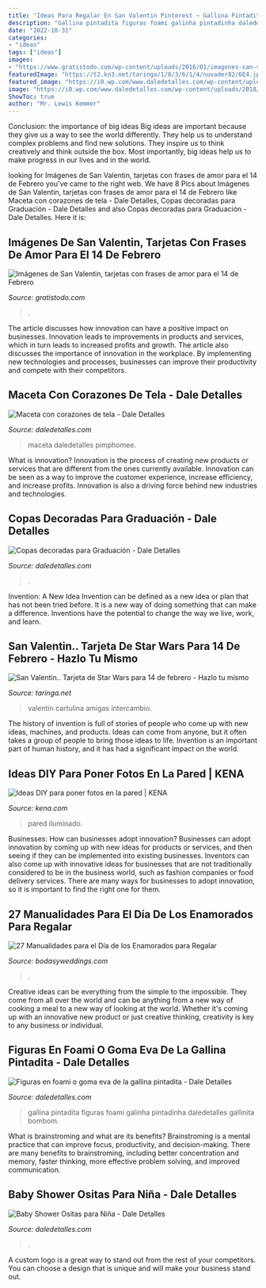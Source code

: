 ```yaml
---
title: "Ideas Para Regalar En San Valentin Pinterest ~ Gallina Pintadita Figuras Foami Galinha Pintadinha Daledetalles Gallinita Bombom"
description: "Gallina pintadita figuras foami galinha pintadinha daledetalles gallinita bombom"
date: "2022-10-31"
categories:
- "ideas"
tags: ["ideas"]
images:
- "https://www.gratistodo.com/wp-content/uploads/2016/01/imagenes-san-valentin-10.jpg"
featuredImage: "https://t2.kn3.net/taringa/1/8/3/6/1/4/nuvader82/6E4.jpg"
featured_image: "https://i0.wp.com/www.daledetalles.com/wp-content/uploads/2016/02/osito19.jpg"
image: "https://i0.wp.com/www.daledetalles.com/wp-content/uploads/2018/02/gallina-pintadita27-768x1024.jpg?resize=550%2C733"
ShowToc: true
author: "Mr. Lewis Kemmer"
---
```



Conclusion: the importance of big ideas
Big ideas are important because they give us a way to see the world differently. They help us to understand complex problems and find new solutions. They inspire us to think creatively and think outside the box. Most importantly, big ideas help us to make progress in our lives and in the world.

	

		
looking for Imágenes de San Valentin, tarjetas con frases de amor para el 14 de Febrero you've came to the right web. We have 8 Pics about Imágenes de San Valentin, tarjetas con frases de amor para el 14 de Febrero like Maceta con corazones de tela - Dale Detalles, Copas decoradas para Graduación - Dale Detalles and also Copas decoradas para Graduación - Dale Detalles. Here it is:
		
    
## Imágenes De San Valentin, Tarjetas Con Frases De Amor Para El 14 De Febrero

<img loading=lazy src="https://www.gratistodo.com/wp-content/uploads/2016/01/imagenes-san-valentin-10.jpg" onerror="this.onerror=null;this.src='https://tse2.mm.bing.net/th?id=OIP.FKt9rmcKR5Bt74Dg7seqZAHaHa&amp;pid=15.1';" alt="Imágenes de San Valentin, tarjetas con frases de amor para el 14 de Febrero">

_Source: gratistodo.com_

>. 

	

The article discusses how innovation can have a positive impact on businesses. Innovation leads to improvements in products and services, which in turn leads to increased profits and growth. The article also discusses the importance of innovation in the workplace. By implementing new technologies and processes, businesses can improve their productivity and compete with their competitors.

    
## Maceta Con Corazones De Tela - Dale Detalles

<img loading=lazy src="https://i2.wp.com/www.daledetalles.com/wp-content/uploads/2014/02/macetasconcorazones.jpg" onerror="this.onerror=null;this.src='https://tse2.mm.bing.net/th?id=OIP.idKR3YYVdkP4Y2OJkMs8wAHaJ4&amp;pid=15.1';" alt="Maceta con corazones de tela - Dale Detalles">

_Source: daledetalles.com_

>maceta daledetalles pimphomee. 

	

What is innovation?
Innovation is the process of creating new products or services that are different from the ones currently available. Innovation can be seen as a way to improve the customer experience, increase efficiency, and increase profits. Innovation is also a driving force behind new industries and technologies.

    
## Copas Decoradas Para Graduación - Dale Detalles

<img loading=lazy src="https://i2.wp.com/www.daledetalles.com/wp-content/uploads/2016/04/copa-para-graduacion5.jpg" onerror="this.onerror=null;this.src='https://tse3.mm.bing.net/th?id=OIP.vXvKRjwfPSCcajpM95th_wAAAA&amp;pid=15.1';" alt="Copas decoradas para Graduación - Dale Detalles">

_Source: daledetalles.com_

>. 

	

Invention: A New Idea
Invention can be defined as a new idea or plan that has not been tried before. It is a new way of doing something that can make a difference. Inventions have the potential to change the way we live, work, and learn.

    
## San Valentin.. Tarjeta De Star Wars Para 14 De Febrero - Hazlo Tu Mismo

<img loading=lazy src="https://t2.kn3.net/taringa/1/8/3/6/1/4/nuvader82/6E4.jpg" onerror="this.onerror=null;this.src='https://tse2.mm.bing.net/th?id=OIP.-2wo5c6NsWax5MekS1H-CAHaFj&amp;pid=15.1';" alt="San Valentin.. Tarjeta de Star Wars para 14 de febrero - Hazlo tu mismo">

_Source: taringa.net_

>valentin cartulina amigas intercambio. 

	

The history of invention is full of stories of people who come up with new ideas, machines, and products. Ideas can come from anyone, but it often takes a group of people to bring those ideas to life. Invention is an important part of human history, and it has had a significant impact on the world.

    
## Ideas DIY Para Poner Fotos En La Pared | KENA

<img loading=lazy src="https://kena.com/wp-content/uploads/2017/01/Ideas-para-fotos-en-casa-2.jpg" onerror="this.onerror=null;this.src='https://tse1.mm.bing.net/th?id=OIP.08cptxawr4JvUmnNCctRtQHaLP&amp;pid=15.1';" alt="Ideas DIY para poner fotos en la pared | KENA">

_Source: kena.com_

>pared iluminado. 

	

Businesses: How can businesses adopt innovation?
Businesses can adopt innovation by coming up with new ideas for products or services, and then seeing if they can be implemented into existing businesses. Inventors can also come up with innovative ideas for businesses that are not traditionally considered to be in the business world, such as fashion companies or food delivery services. There are many ways for businesses to adopt innovation, so it is important to find the right one for them.

    
## 27 Manualidades Para El Día De Los Enamorados Para Regalar

<img loading=lazy src="https://bodasyweddings.com/wp-content/uploads/2018/01/decoracion-del-cuarto.jpg" onerror="this.onerror=null;this.src='https://tse1.mm.bing.net/th?id=OIP.rCfSy9E2CgCalXlkptrB6gAAAA&amp;pid=15.1';" alt="27 Manualidades para el Día de los Enamorados para Regalar">

_Source: bodasyweddings.com_

>. 

	

Creative ideas can be everything from the simple to the impossible. They come from all over the world and can be anything from a new way of cooking a meal to a new way of looking at the world. Whether it's coming up with an innovative new product or just creative thinking, creativity is key to any business or individual.

    
## Figuras En Foami O Goma Eva De La Gallina Pintadita - Dale Detalles

<img loading=lazy src="https://i0.wp.com/www.daledetalles.com/wp-content/uploads/2018/02/gallina-pintadita27-768x1024.jpg?resize=550%2C733" onerror="this.onerror=null;this.src='https://tse1.mm.bing.net/th?id=OIP.Y2WMSVci5oAOSYtFvtFHXwHaJ3&amp;pid=15.1';" alt="Figuras en foami o goma eva de la gallina pintadita - Dale Detalles">

_Source: daledetalles.com_

>gallina pintadita figuras foami galinha pintadinha daledetalles gallinita bombom. 

	

What is brainstroming and what are its benefits?
Brainstroming is a mental practice that can improve focus, productivity, and decision-making. There are many benefits to brainstroming, including better concentration and memory, faster thinking, more effective problem solving, and improved communication.

    
## Baby Shower Ositas Para Niña - Dale Detalles

<img loading=lazy src="https://i0.wp.com/www.daledetalles.com/wp-content/uploads/2016/02/osito19.jpg" onerror="this.onerror=null;this.src='https://tse4.mm.bing.net/th?id=OIP.aAbyHJADKaN0GOlXLO4hKgHaLH&amp;pid=15.1';" alt="Baby Shower Ositas para Niña - Dale Detalles">

_Source: daledetalles.com_

>. 

	

A custom logo is a great way to stand out from the rest of your competitors. You can choose a design that is unique and will make your business stand out.

